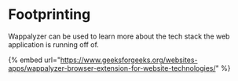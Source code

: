 # Footprinting

Wappalyzer can be used to learn more about the tech stack the web application is running off of.&#x20;

{% embed url="https://www.geeksforgeeks.org/websites-apps/wappalyzer-browser-extension-for-website-technologies/" %}


